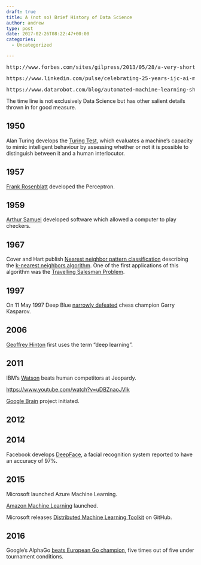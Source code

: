 ```yaml
---
draft: true
title: A (not so) Brief History of Data Science
author: andrew
type: post
date: 2017-02-26T08:22:47+00:00
categories:
  - Uncategorized

---
```

<pre>http://www.forbes.com/sites/gilpress/2013/05/28/a-very-short-history-of-data-science/</pre>

<pre>https://www.linkedin.com/pulse/celebrating-25-years-ijc-ai-mlconf-papers-made-nikolaos-vasiloglou</pre>

<pre>https://www.datarobot.com/blog/automated-machine-learning-short-history/</pre>

The time line is not exclusively Data Science but has other salient details thrown in for good measure.

## 1950

Alan Turing develops the [Turing Test][1], which evaluates a machine&#8217;s capacity to mimic intelligent behaviour by assessing whether or not it is possible to distinguish between it and a human interlocutor.

## 1957

[Frank Rosenblatt][2] developed the Perceptron.

## 1959

[Arthur Samuel][3] developed software which allowed a computer to play checkers.

## 1967

Cover and Hart publish [Nearest neighbor pattern classification][4] describing the [k-nearest neighbors algorithm][5]. One of the first applications of this algorithm was the [Travelling Salesman Problem][6].

## 1997

On 11 May 1997 Deep Blue [narrowly defeated][7] chess champion Garry Kasparov.

## 2006

[Geoffrey Hinton][8] first uses the term &#8220;deep learning&#8221;.

## 2011

IBM’s [Watson][9] beats human competitors at Jeopardy.

https://www.youtube.com/watch?v=uDBZnaoJVlk

[Google Brain][10] project initiated.

## 2012

## 2014

Facebook develops [DeepFace][11], a facial recognition system reported to have an accuracy of 97%.

## 2015

Microsoft launched Azure Machine Learning.

[Amazon Machine Learning][12] launched.

Microsoft releases [Distributed Machine Learning Toolkit][13] on GitHub.

## 2016

Google&#8217;s AlphaGo [beats European Go champion][14], five times out of five under tournament conditions.

 [1]: https://en.wikipedia.org/wiki/Turing_test
 [2]: https://en.wikipedia.org/wiki/Frank_Rosenblatt
 [3]: https://en.wikipedia.org/wiki/Arthur_Samuel
 [4]: http://dx.doi.org/10.1109/TIT.1967.1053964
 [5]: https://en.wikipedia.org/wiki/K-nearest_neighbors_algorithm
 [6]: https://en.wikipedia.org/wiki/Travelling_salesman_problem
 [7]: https://en.wikipedia.org/wiki/Deep_Blue_versus_Garry_Kasparov
 [8]: https://en.wikipedia.org/wiki/Geoffrey_Hinton
 [9]: https://en.wikipedia.org/wiki/Watson_(computer)
 [10]: https://en.wikipedia.org/wiki/Google_Brain
 [11]: https://en.wikipedia.org/wiki/DeepFace
 [12]: https://aws.amazon.com/about-aws/whats-new/2015/04/introducing-amazon-machine-learning/
 [13]: http://www.dmtk.io/
 [14]: http://www.nature.com/news/google-ai-algorithm-masters-ancient-game-of-go-1.19234
